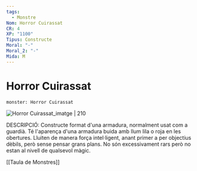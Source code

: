 ```yaml
---
tags:
  - Monstre
Nom: Horror Cuirassat
CR: 4
XP: "1100"
Tipus: Constructe
Moral: "-"
Moral_2: "-"
Mida: M
---
```

# Horror Cuirassat

```statblock
monster: Horror Cuirassat
```

![Horror Cuirassat_imatge | 210](https://www.aidedd.org/dnd/images/helmed-horror.jpg)

DESCRIPCIÓ: 
Constructe format d'una armadura, normalment usat com a guardià. Té l'aparença d'una armadura buida amb llum lila o roja en les obertures. Lluiten de manera força intel·ligent, anant primer a per objectius dèbils, però sense pensar grans plans. No són excessivament rars però no estan al nivell de qualsevol màgic.

[[Taula de Monstres]]